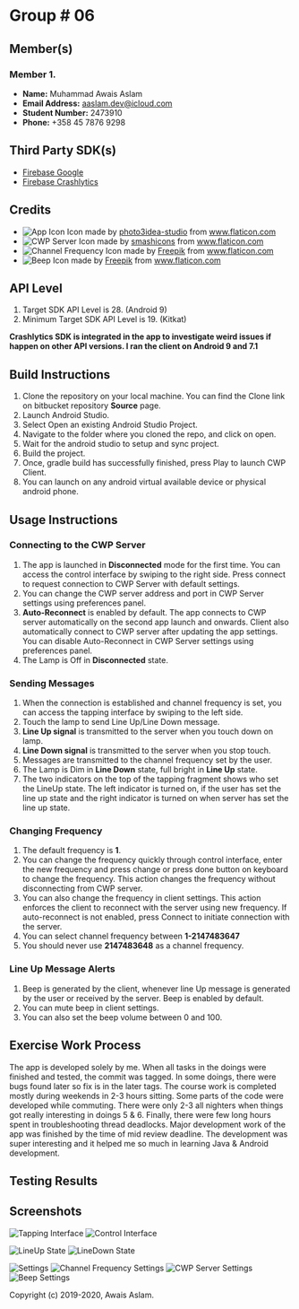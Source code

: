 # Group # 06

## Member(s)
### Member 1.

*	__Name:__ Muhammad Awais Aslam
*	__Email Address:__ aaslam.dev@icloud.com
*	__Student Number:__ 2473910
*	__Phone:__ +358 45 7876 9298


## Third Party SDK(s)

* [Firebase Google](https://firebase.google.com)
* [Firebase Crashlytics](https://firebase.google.com/docs/crashlytics/)

## Credits 

* ![App Icon](resources/icons/app_icon.png)  Icon made by [photo3idea-studio](https://www.flaticon.com/authors/photo3idea-studio) from www.flaticon.com 
* ![CWP Server](resources/icons/server_settings_icon.png)  Icon made by [smashicons](https://www.flaticon.com/authors/smashicons) from www.flaticon.com 
* ![Channel Frequency](resources/icons/channel_frequency_settings_icon.png)  Icon made by [Freepik](https://www.freepik.com/) from www.flaticon.com
* ![Beep](resources/icons/alert_settings_icon.png)  Icon made by [Freepik](https://www.freepik.com/) from www.flaticon.com 

## API Level 

1. Target SDK API Level is 28. (Android 9)
2. Minimum Target SDK API Level is 19. (Kitkat)

__Crashlytics SDK is integrated in the app to investigate weird issues if happen on other API versions. I ran the client on Android 9 and 7.1__

## Build Instructions

1. Clone the repository on your local machine. You can find the Clone link on bitbucket repository __Source__ page. 
2. Launch Android Studio. 
3. Select Open an existing Android Studio Project. 
4. Navigate to the folder where you cloned the repo, and click on open. 
5. Wait for the android studio to setup and sync project. 
6. Build the project. 
7. Once, gradle build has successfully finished, press Play to launch CWP Client. 
8. You can launch on any android virtual available device or physical android phone. 


## Usage Instructions

### Connecting to the CWP Server
1. The app is launched in __Disconnected__ mode for the first time. You can access the control interface by swiping to the right side. Press connect to request connection to CWP Server with default settings. 
2. You can change the CWP server address and port in CWP Server settings using preferences panel. 
2. __Auto-Reconnect__ is enabled by default. The app connects to CWP server automatically on the second app launch and onwards. Client also automatically connect to CWP server after updating the app settings. You can disable Auto-Reconnect in CWP Server settings using preferences panel. 
3. The Lamp is Off in __Disconnected__ state.  

### Sending Messages

1. When the connection is established and channel frequency is set, you can access the tapping interface by swiping to the left side. 
2. Touch the lamp to send Line Up/Line Down message.
3. __Line Up signal__ is transmitted to the server when you touch down on lamp. 
4. __Line Down signal__ is transmitted to the server when you stop touch.
5. Messages are transmitted to the channel frequency set by the user.
6. The Lamp is Dim in __Line Down__ state, full bright in __Line Up__ state.
7. The two indicators on the top of the tapping fragment shows who set the LineUp state. The left indicator is turned on, if the user has set the line up state and the right indicator is turned on when server has set the line up state. 

### Changing Frequency

1. The default frequency is __1__. 
2. You can change the frequency quickly through control interface, enter the new frequency and press change or press done button on keyboard to change the frequency. This action changes the frequency without disconnecting from CWP server.
3. You can also change the frequency in client settings. This action enforces the client to reconnect with the server using new frequency. If auto-reconnect is not enabled, press Connect to initiate connection with the server. 
4. You can select channel frequency between __1-2147483647__
5. You should never use __2147483648__ as a channel frequency.

### Line Up Message Alerts

1. Beep is generated by the client, whenever line Up message is generated by the user or received by the server. Beep is enabled by default. 
2. You can mute beep in client settings. 
3. You can also set the beep volume between 0 and 100. 

## Exercise Work Process 

The app is developed solely by me. When all tasks in the doings were finished and tested, the commit was tagged. In some doings, there were bugs found later so fix is in the later tags. The course work is completed mostly during weekends in 2-3 hours sitting. Some parts of the code were developed while commuting. There were only 2-3 all nighters when things got really interesting in doings 5 & 6. Finally, there were few long hours spent in troubleshooting thread deadlocks. Major development work of the app was finished by the time of mid review deadline. The development was super interesting and it helped me so much in learning Java & Android development.

## Testing Results


## Screenshots 


![Tapping Interface](screenshots/initial/tapping_interface.png)
![Control Interface](screenshots/initial/control_interface.png)  
  

![LineUp State](screenshots/connected/lineUpState.png)
![LineDown State](screenshots/connected/lineDownState.png)  
  

![Settings](screenshots/settings/settings.png)
![Channel Frequency Settings](screenshots/settings/channel_frequency_settings.png)
![CWP Server Settings](screenshots/settings/cwp_server_settings.png)
![Beep Settings](screenshots/settings/alert_settings.png)



Copyright (c) 2019-2020, Awais Aslam.

